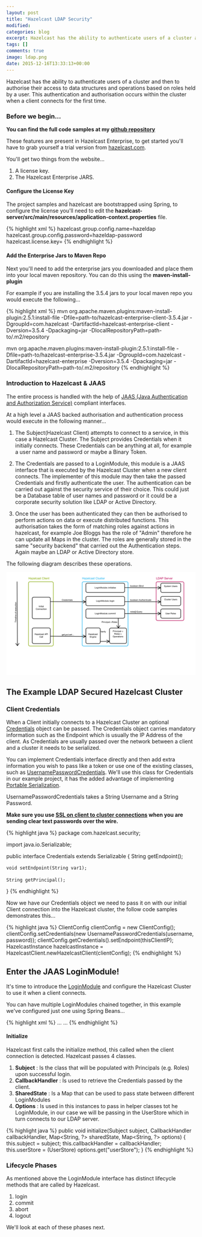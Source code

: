```yaml
---
layout: post
title: "Hazelcast LDAP Security"
modified:
categories: blog
excerpt: Hazelcast has the ability to authenticate users of a cluster and then to authorise their access to data structures and operations based on roles held by a user.
tags: []
comments: true
image: ldap.png
date: 2015-12-16T13:33:13+00:00
---
```


Hazelcast has the ability to authenticate users of a cluster and then to authorise their access to data structures and operations based on roles held by a user.  This authentication and authorisation occurs within the cluster when a client connects for the first time.  

### Before we begin...

**You can find the full code samples at my [github repository](http://github.com/dbrimley/hazeldap)**

These features are present in Hazelcast Enterprise, to get started you'll have to grab yourself a trial version from [hazelcast.com](https://hazelcast.com/hazelcast-enterprise-download/trial/).

You'll get two things from the website...

1. A license key.
2. The Hazelcast Enterprise JARS.

#### Configure the License Key

The project samples and hazelcast are bootstrapped using Spring, to configure the license you'll need to edit the **hazelcast-server/src/main/resources/application-context.properties** file.

{% highlight xml %}
hazelcast.group.config.name=hazeldap
hazelcast.group.config.password=hazeldap-password
hazelcast.license.key=<!-- GET LICENCE FROM https://hazelcast.com/hazelcast-enterprise-download/trial/ -->
{% endhighlight %}

#### Add the Enterprise Jars to Maven Repo

Next you'll need to add the enterprise jars you downloaded and place them into your local maven repository.  You can do this using the **maven-install-plugin**

For example if you are installing the 3.5.4 jars to your local maven repo you would execute the following...

{% highlight xml %}
mvn org.apache.maven.plugins:maven-install-plugin:2.5.1:install-file 
-Dfile=path-to/hazelcast-enterprise-client-3.5.4.jar 
-DgroupId=com.hazelcast 
-DartifactId=hazelcast-enterprise-client 
-Dversion=3.5.4 
-Dpackaging=jar 
-DlocalRepositoryPath=path-to/.m2/repository

mvn org.apache.maven.plugins:maven-install-plugin:2.5.1:install-file 
-Dfile=path-to/hazelcast-enterprise-3.5.4.jar 
-DgroupId=com.hazelcast 
-DartifactId=hazelcast-enterprise 
-Dversion=3.5.4 
-Dpackaging=jar 
-DlocalRepositoryPath=path-to/.m2/repository
{% endhighlight %}

### Introduction to Hazelcast & JAAS

The entire process is handled with the help of [JAAS (Java Authentication and Authorization Service)](https://en.wikipedia.org/wiki/Java_Authentication_and_Authorization_Service) compliant interfaces.

At a high level a JAAS backed authorisation and authentication process would execute in the following manner...

1. The Subject(Hazelcast Client) attempts to connect to a service, in this case a Hazelcast Cluster.  The Subject provides Credentials when it initially connects.  These Credentials can be anything at all, for example a user name and password or maybe a Binary Token.  

2. The Credentials are passed to a LoginModule, this module is a JAAS interface that is executed by the Hazelcast Cluster when a new client connects.  The implementer of this module may then take the passed Credentials and firstly authenticate the user.  The authentication can be carried out against the security service of their choice.  This could just be a Database table of user names and password or it could be a corporate security solution like LDAP or Active Directory.

3. Once the user has been authenticated they can then be authorised to perform actions on data or execute distributed functions.  This authorisation takes the form of matching roles against actions in hazelcast, for example Joe Bloggs has the role of "Admin" therefore he can update all Maps in the cluster.  The roles are generally stored in the same "security backend" that carried out the Authentication steps.  Again maybe an LDAP or Active Directory store.

The following diagram describes these operations.

![Hazelcast LDAP Security Workflow](/assets/img/hazelcast-ldap-security.png)

## The Example LDAP Secured Hazelcast Cluster

### Client Credentials

When a Client initially connects to a Hazelcast Cluster an optional [Credentials](http://docs.hazelcast.org/docs/latest/javadoc/com/hazelcast/security/Credentials.html) object can be passed.  The Credentials object carries mandatory information such as the Endpoint which is usually the IP Address of the client.  As Credentials are usually passed over the network between a client and a cluster it needs to be serialized.

You can implement Credentials interface directly and then add extra information you wish to pass like a token or use one of the existing classes, such as [UsernamePasswordCredentials](http://docs.hazelcast.org/docs/latest/javadoc/com/hazelcast/security/UsernamePasswordCredentials.html).  We'll use this class for Credentials in our example project, it has the added advantage of implementing [Portable Serialization](http://docs.hazelcast.org/docs/latest/manual/html-single/index.html#portable).  

UsernamePasswordCredentials takes a String Username and a String Password.

**Make sure you use [SSL on client to cluster connections](http://docs.hazelcast.org/docs/latest/manual/html-single/index.html#ssl) when you are sending clear text passwords over the wire.**

{% highlight java %}
package com.hazelcast.security;

import java.io.Serializable;

public interface Credentials extends Serializable {
    String getEndpoint();

    void setEndpoint(String var1);

    String getPrincipal();
}
{% endhighlight %}

Now we have our Credentials object we need to pass it on with our initial Client connection into the Hazelcast cluster, the follow code samples demonstrates this...

{% highlight java %}
ClientConfig clientConfig = new ClientConfig();
clientConfig.setCredentials(new UsernamePasswordCredentials(username, password));
clientConfig.getCredentials().setEndpoint(thisClientIP);
HazelcastInstance hazelcastInstance = HazelcastClient.newHazelcastClient(clientConfig);
{% endhighlight %}

## Enter the JAAS LoginModule!

It's time to introduce the [LoginModule](http://docs.oracle.com/javase/7/docs/technotes/guides/security/jaas/JAASLMDevGuide.html) and configure the Hazelcast Cluster to use it when a client connects.

You can have multiple LoginModules chained together, in this example we've configured just one using Spring Beans...

{% highlight xml %}
    <bean id="hazelcast.instance" class="com.hazelcast.core.Hazelcast" factory-method="newHazelcastInstance">
        <constructor-arg>
            <bean class="com.hazelcast.config.Config">
                ...
                <property name="securityConfig">
                    <bean class="com.hazelcast.config.SecurityConfig">
                        <property name="enabled" value="true"/>
                        <property name="clientLoginModuleConfigs">
                            <list>
                                <bean class="com.hazelcast.config.LoginModuleConfig">
                                    <property name="className"
                                              value="com.craftedbytes.hazelcast.security.ClientLoginModule"/>
                                    <property name="usage" value="REQUIRED"/>
                                    <property name="properties">
                                        <map>
                                            <entry key="userStore" value-ref="userStore"/>
                                        </map>
                                    </property>
                                </bean>
                            </list>
                        </property>
                        ...
                    </bean>
                </property>
            </bean>
        </constructor-arg>
    </bean>
{% endhighlight %}


#### Initialize

Hazelcast first calls the initialize method, this called when the client connection is detected.  Hazelcast passes 4 classes.

1. **Subject** : Is the class that will be populated with Principals (e.g. Roles) upon successful login.
2. **CallbackHandler** : Is used to retrieve the Credentials passed by the client.
3. **SharedState** : Is a Map that can be used to pass state between different LoginModules
4. **Options** : Is used in this instances to pass in helper classes tot he LoginModule, in our case we will be passing in the UserStore which in turn connects to our LDAP server.

{% highlight java %}
public void initialize(Subject subject, 
                       CallbackHandler callbackHandler, 
                       Map<String, ?> sharedState, 
                       Map<String, ?> options) {
    this.subject = subject;
    this.callbackHandler = callbackHandler;
    this.userStore = (UserStore) options.get("userStore");
}
{% endhighlight %}

### Lifecycle Phases

As mentioned above the LoginModule interface has distinct lifecycle methods that are called by Hazelcast.

1. login
2. commit
3. abort
4. logout

We'll look at each of these phases next.

















